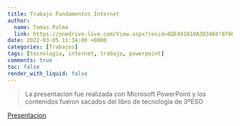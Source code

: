```yaml
---
title: Trabajo Fundamentos Internet
author:
  name: Tomas Palma
  link: https://onedrive.live.com/View.aspx?resid=8DE491010A3D34B4!8706&wdSlideId=256&wdModeSwitchTime=1646521184456&authkey=!ADy-8f8SL7UA9Qo
date: 2022-03-05 11:34:00 +0800
categories: [Trabajos]
tags: [tecnologia, internet, trabajo, powerpoint]
comments: true
toc: false
render_with_liquid: false
---
```


> La presentacion fue realizada con Microsoft PowerPoint y los contenidos fueron sacados del libro de tecnologia de 3ºESO

[Presentacion](https://onedrive.live.com/View.aspx?resid=8DE491010A3D34B4!8706&wdSlideId=256&wdModeSwitchTime=1646521184456&authkey=!ADy-8f8SL7UA9Qo)